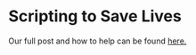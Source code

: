 Scripting to Save Lives
======
Our full post and how to help can be found <a href="https://support.glitch.com/t/scripting-to-save-lives-we-need-your-help/21753">here.</a>
